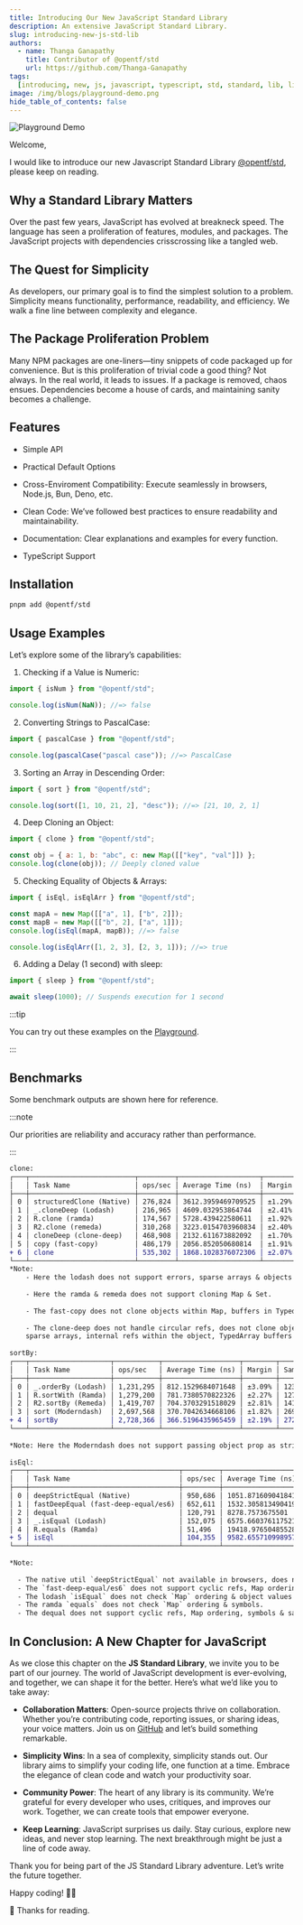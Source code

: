 ```yaml
---
title: Introducing Our New JavaScript Standard Library
description: An extensive JavaScript Standard Library.
slug: introducing-new-js-std-lib
authors:
  - name: Thanga Ganapathy
    title: Contributor of @opentf/std
    url: https://github.com/Thanga-Ganapathy
tags:
  [introducing, new, js, javascript, typescript, std, standard, lib, library]
image: /img/blogs/playground-demo.png
hide_table_of_contents: false
---
```


<!-- truncate -->

![Playground Demo](/img/blogs/playground-demo.png)

Welcome,

I would like to introduce our new Javascript Standard Library [@opentf/std](https://js-std.pages.dev/), please keep on reading.

## Why a Standard Library Matters

Over the past few years, JavaScript has evolved at breakneck speed. The language has seen a proliferation of features, modules, and packages. The JavaScript projects with dependencies crisscrossing like a tangled web.

## The Quest for Simplicity

As developers, our primary goal is to find the simplest solution to a problem. Simplicity means functionality, performance, readability, and efficiency. We walk a fine line between complexity and elegance.

## The Package Proliferation Problem

Many NPM packages are one-liners—tiny snippets of code packaged up for convenience. But is this proliferation of trivial code a good thing? Not always. In the real world, it leads to issues. If a package is removed, chaos ensues. Dependencies become a house of cards, and maintaining sanity becomes a challenge.

## Features

- Simple API

- Practical Default Options

- Cross-Enviroment Compatibility: Execute seamlessly in browsers, Node.js, Bun, Deno, etc.

- Clean Code: We’ve followed best practices to ensure readability and maintainability.

- Documentation: Clear explanations and examples for every function.

- TypeScript Support

## Installation

```sh
pnpm add @opentf/std 
```

## Usage Examples
Let’s explore some of the library’s capabilities:

1. Checking if a Value is Numeric:
```js
import { isNum } from "@opentf/std";

console.log(isNum(NaN)); //=> false
```

2. Converting Strings to PascalCase:
```js
import { pascalCase } from "@opentf/std";

console.log(pascalCase("pascal case")); //=> PascalCase
```

3. Sorting an Array in Descending Order:

```js
import { sort } from "@opentf/std";

console.log(sort([1, 10, 21, 2], "desc")); //=> [21, 10, 2, 1]
```

4. Deep Cloning an Object:

```js
import { clone } from "@opentf/std";

const obj = { a: 1, b: "abc", c: new Map([["key", "val"]]) };
console.log(clone(obj)); // Deeply cloned value
```

5. Checking Equality of Objects & Arrays:

```js
import { isEql, isEqlArr } from "@opentf/std";

const mapA = new Map([["a", 1], ["b", 2]]);
const mapB = new Map([["b", 2], ["a", 1]]);
console.log(isEql(mapA, mapB)); //=> false

console.log(isEqlArr([1, 2, 3], [2, 3, 1])); //=> true
```

6. Adding a Delay (1 second) with sleep:

```js
import { sleep } from "@opentf/std";

await sleep(1000); // Suspends execution for 1 second
```

:::tip

You can try out these examples on the [Playground](https://js-std.pages.dev/playground).

:::

## Benchmarks

Some benchmark outputs are shown here for reference.

:::note

Our priorities are reliability and accuracy rather than performance.

:::

```diff
clone:
┌───┬──────────────────────────┬─────────┬────────────────────┬────────┬─────────┐
│   │ Task Name                │ ops/sec │ Average Time (ns)  │ Margin │ Samples │
├───┼──────────────────────────┼─────────┼────────────────────┼────────┼─────────┤
│ 0 │ structuredClone (Native) │ 276,824 │ 3612.3959469709525 │ ±1.29% │ 27683   │
│ 1 │ _.cloneDeep (Lodash)     │ 216,965 │ 4609.032953864744  │ ±2.41% │ 21697   │
│ 2 │ R.clone (ramda)          │ 174,567 │ 5728.439422580611  │ ±1.92% │ 17457   │
│ 3 │ R2.clone (remeda)        │ 310,268 │ 3223.0154703960834 │ ±2.40% │ 31027   │
│ 4 │ cloneDeep (clone-deep)   │ 468,908 │ 2132.611673882092  │ ±1.70% │ 46891   │
│ 5 │ copy (fast-copy)         │ 486,179 │ 2056.852050680814  │ ±1.91% │ 48618   │
+ 6 │ clone                    │ 535,302 │ 1868.1028376072306 │ ±2.07% │ 53531   │
└───┴──────────────────────────┴─────────┴────────────────────┴────────┴─────────┘
*Note:
    - Here the lodash does not support errors, sparse arrays & objects in map keys.
 
    - Here the ramda & remeda does not support cloning Map & Set.
 
    - The fast-copy does not clone objects within Map, buffers in TypedArray, sparse arrays.
 
    - The clone-deep does not handle circular refs, does not clone objects within map,
    sparse arrays, internal refs within the object, TypedArray buffers & DataView.
 
sortBy:
┌───┬────────────────────┬───────────┬───────────────────┬────────┬─────────┐
│   │ Task Name          │ ops/sec   │ Average Time (ns) │ Margin │ Samples │
├───┼────────────────────┼───────────┼───────────────────┼────────┼─────────┤
│ 0 │ _.orderBy (Lodash) │ 1,231,295 │ 812.1529684071648 │ ±3.09% │ 123130  │
│ 1 │ R.sortWith (Ramda) │ 1,279,200 │ 781.7380570822326 │ ±2.27% │ 127921  │
│ 2 │ R2.sortBy (Remeda) │ 1,419,707 │ 704.3703291518029 │ ±2.81% │ 141971  │
│ 3 │ sort (Moderndash)  │ 2,697,568 │ 370.7042634668106 │ ±1.82% │ 269757  │
+ 4 │ sortBy             │ 2,728,366 │ 366.5196435965459 │ ±2.19% │ 272837  │
└───┴────────────────────┴───────────┴───────────────────┴────────┴─────────┘
 
*Note: Here the Moderndash does not support passing object prop as string.
 
isEql:
┌───┬─────────────────────────────────────┬─────────┬────────────────────┬────────┬─────────┐
│   │ Task Name                           │ ops/sec │ Average Time (ns)  │ Margin │ Samples │
├───┼─────────────────────────────────────┼─────────┼────────────────────┼────────┼─────────┤
│ 0 │ deepStrictEqual (Native)            │ 950,686 │ 1051.871609041841  │ ±0.24% │ 95069   │
│ 1 │ fastDeepEqual (fast-deep-equal/es6) │ 652,611 │ 1532.3058134904193 │ ±1.49% │ 65262   │
│ 2 │ dequal                              │ 120,791 │ 8278.7573675501    │ ±0.74% │ 12080   │
│ 3 │ _.isEqual (Lodash)                  │ 152,075 │ 6575.660376117521  │ ±2.02% │ 15208   │
│ 4 │ R.equals (Ramda)                    │ 51,496  │ 19418.976504855284 │ ±1.70% │ 5150    │
+ 5 │ isEql                               │ 104,355 │ 9582.655710998957  │ ±1.13% │ 10436   │
└───┴─────────────────────────────────────┴─────────┴────────────────────┴────────┴─────────┘
 
*Note:
 
  - The native util `deepStrictEqual` not available in browsers, does not check `Map` ordering & same invalid dates.
  - The `fast-deep-equal/es6` does not support cyclic refs, Map ordering check, invalid dates, symbols, objects values in Set & TypedArrays.
  - The lodash `isEqual` does not check `Map` ordering & object values in `Set`.
  - The ramda `equals` does not check `Map` ordering & symbols.
  - The dequal does not support cyclic refs, Map ordering, symbols & same invalid dates.
```

## In Conclusion: A New Chapter for JavaScript

As we close this chapter on the **JS Standard Library**, we invite you to be part of our journey. The world of JavaScript development is ever-evolving, and together, we can shape it for the better. Here’s what we’d like you to take away:

- **Collaboration Matters**: Open-source projects thrive on collaboration. Whether you’re contributing code, reporting issues, or sharing ideas, your voice matters. Join us on [GitHub](https://github.com/Open-Tech-Foundation/js-std) and let’s build something remarkable.

- **Simplicity Wins**: In a sea of complexity, simplicity stands out. Our library aims to simplify your coding life, one function at a time. Embrace the elegance of clean code and watch your productivity soar.

- **Community Power**: The heart of any library is its community. We’re grateful for every developer who uses, critiques, and improves our work. Together, we can create tools that empower everyone.

- **Keep Learning**: JavaScript surprises us daily. Stay curious, explore new ideas, and never stop learning. The next breakthrough might be just a line of code away.

Thank you for being part of the JS Standard Library adventure. Let’s write the future together.

Happy coding! 🚀🔥

🙏 Thanks for reading.